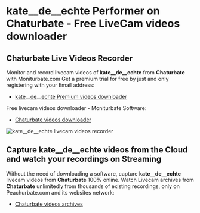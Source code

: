 # kate__de__echte Performer on Chaturbate - Free LiveCam videos downloader

## Chaturbate Live Videos Recorder

Monitor and record livecam videos of **kate__de__echte** from **Chaturbate** with Moniturbate.com
Get a premium trial for free by just and only registering with your Email address:
* [kate__de__echte Premium videos downloader](https://moniturbate.com/request-demo-licence-key.html)

Free livecam videos downloader - Moniturbate Software:
* [Chaturbate videos downloader](https://moniturbate.com/moniturbate-download-software.html)

![kate__de__echte livecam videos recorder](https://peachurnet.com/templates/moniturbate-software.png)


## Capture kate__de__echte videos from the Cloud and watch your recordings on Streaming

Without the need of downloading a software, capture **kate__de__echte** livecam videos from **Chaturbate** 100% online.
Watch Livecam archives from **Chaturbate** unlimitedly from thousands of existing recordings, only on Peachurbate.com and its websites network:
* [Chaturbate videos archives](https://peachurnet.com/)